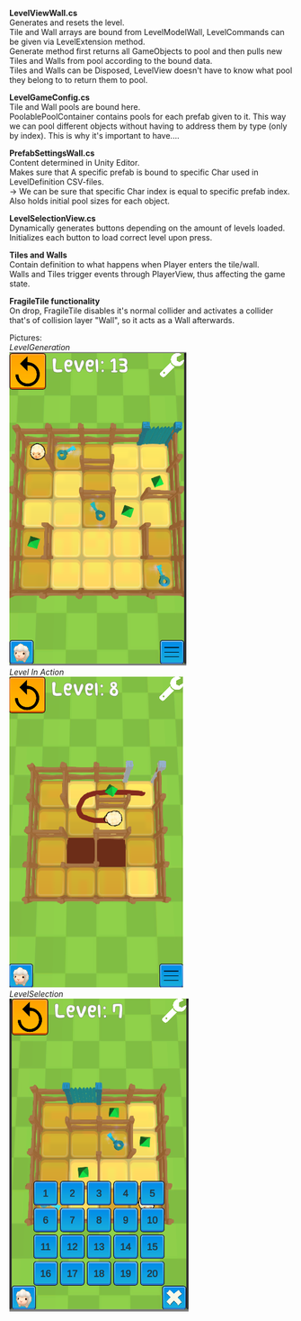**LevelViewWall.cs** <br/>
Generates and resets the level. <br/>
Tile and Wall arrays are bound from LevelModelWall, LevelCommands can be given via LevelExtension method.<br/>
Generate method first returns all GameObjects to pool and then pulls new Tiles and Walls from pool according to the bound data.<br/>
Tiles and Walls can be Disposed, LevelView doesn't have to know what pool they belong to to return them to pool.<br/>

**LevelGameConfig.cs** <br/>
Tile and Wall pools are bound here. <br/>
PoolablePoolContainer contains pools for each prefab given to it. This way we can pool different objects without having to address them by type (only by index). This is why it's important to have....<br/>

**PrefabSettingsWall.cs**<br/>
Content determined in Unity Editor.<br/>
Makes sure that A specific prefab is bound to specific Char used in LevelDefinition CSV-files.<br/>
-> We can be sure that specific Char index is equal to specific prefab index.<br/>
Also holds initial pool sizes for each object.<br/>


**LevelSelectionView.cs**<br/>
Dynamically generates buttons depending on the amount of levels loaded.<br/>
Initializes each button to load correct level upon press.<br/>



**Tiles and Walls**<br/>
Contain definition to what happens when Player enters the tile/wall.<br/>
Walls and Tiles trigger events through PlayerView, thus affecting the game state.<br/>


**FragileTile functionality**<br/>
On drop, FragileTile disables it's normal collider and activates a collider that's of collision layer "Wall", so it acts as a Wall afterwards.<br/>


Pictures:<br/>
*LevelGeneration*<br/>
![LevelGeneration](https://github.com/Eldazare/Showcase-LunarByte/blob/master/_ReferencePictures/Fenced!/Fenced_LevelGeneration.PNG)<br/>
*Level In Action*<br/>
![LevelInAction](https://github.com/Eldazare/Showcase-LunarByte/blob/master/_ReferencePictures/Fenced!/Fenced_LevelInAction.PNG)<br/>
*LevelSelection*<br/>
![LevelSelection](https://github.com/Eldazare/Showcase-LunarByte/blob/master/_ReferencePictures/Fenced!/Fenced_LevelSelection.PNG)<br/>
